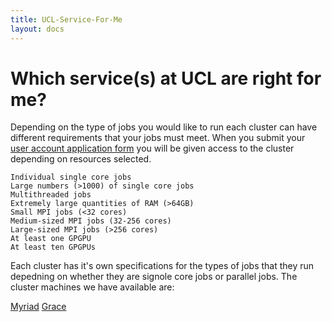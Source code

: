 ```yaml
---
title: UCL-Service-For-Me
layout: docs
---
```


# Which service(s) at UCL are right for me?

Depending on the type of jobs you would like to run each cluster can have different requirements that your jobs must meet. When you submit your [user account application form](Account_Services/) you will be given access to the cluster depending on resources selected.


    Individual single core jobs
    Large numbers (>1000) of single core jobs
    Multithreaded jobs
    Extremely large quantities of RAM (>64GB)
    Small MPI jobs (<32 cores)
    Medium-sized MPI jobs (32-256 cores)
    Large-sized MPI jobs (>256 cores)
    At least one GPGPU
    At least ten GPGPUs
    
Each cluster has it's own specifications for the types of jobs that they run depedning on whether they are signole core jobs or parallel jobs. The cluster machines we have available are:

[Myriad]()
[Grace]()
